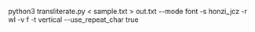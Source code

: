 python3 transliterate.py < sample.txt > out.txt --mode font -s honzi_jcz -r wl -v f -t vertical --use_repeat_char true
